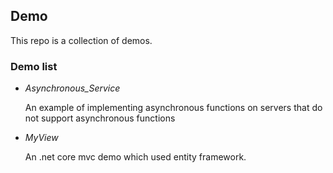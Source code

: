 ## Demo
This repo is a collection of demos.

### Demo list
  + *Asynchronous_Service*
  
    An example of implementing asynchronous functions on servers that do not support asynchronous functions
  + *MyView* 
  
    An .net core mvc demo which used entity framework.
   
  
